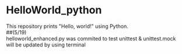 # HelloWorld_python
This repository prints "Hello, world!" using Python.<br>
##(5/19)<br>
helloworld_enhanced.py was commited to test unittest & unittest.mock<br>
will be updated by using terminal
